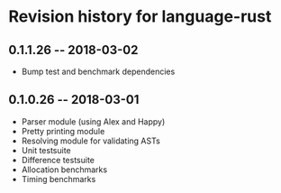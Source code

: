 # Revision history for language-rust


## 0.1.1.26  -- 2018-03-02

* Bump test and benchmark dependencies

## 0.1.0.26  -- 2018-03-01

* Parser module (using Alex and Happy)
* Pretty printing module
* Resolving module for validating ASTs
* Unit testsuite
* Difference testsuite
* Allocation benchmarks
* Timing benchmarks
